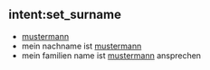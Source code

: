 ## intent:set_surname
- [mustermann](surname)
- mein nachname ist [mustermann](surname)
- mein familien name ist [mustermann](surname) ansprechen
